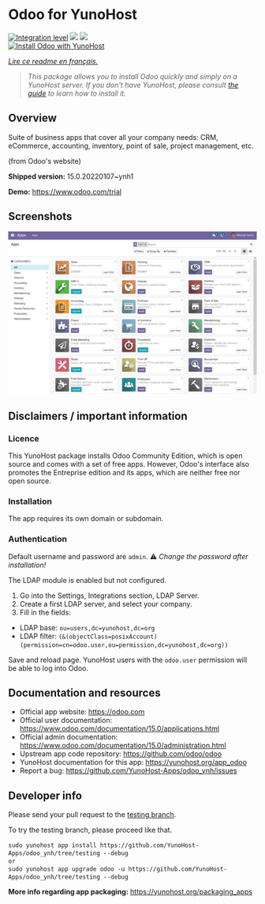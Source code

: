<!--
N.B.: This README was automatically generated by https://github.com/YunoHost/apps/tree/master/tools/README-generator
It shall NOT be edited by hand.
-->

# Odoo for YunoHost

[![Integration level](https://dash.yunohost.org/integration/odoo.svg)](https://dash.yunohost.org/appci/app/odoo) ![](https://ci-apps.yunohost.org/ci/badges/odoo.status.svg) ![](https://ci-apps.yunohost.org/ci/badges/odoo.maintain.svg)  
[![Install Odoo with YunoHost](https://install-app.yunohost.org/install-with-yunohost.svg)](https://install-app.yunohost.org/?app=odoo)

*[Lire ce readme en français.](./README_fr.md)*

> *This package allows you to install Odoo quickly and simply on a YunoHost server.
If you don't have YunoHost, please consult [the guide](https://yunohost.org/#/install) to learn how to install it.*

## Overview

Suite of business apps that cover all your company needs: CRM, eCommerce, accounting, inventory, point of sale, project management, etc.

(from Odoo's website)


**Shipped version:** 15.0.20220107~ynh1

**Demo:** https://www.odoo.com/trial

## Screenshots

![](./doc/screenshots/odoo.jpg)

## Disclaimers / important information

### Licence

This YunoHost package installs Odoo Community Edition, which is open source and comes with a set of free apps.
However, Odoo's interface also promotes the Entreprise edition and its apps, which are neither free nor open source.

### Installation

The app requires its own domain or subdomain.

### Authentication

Default username and password are `admin`. :warning: *Change the password after installation!*

The LDAP module is enabled but not configured.

1. Go into the Settings, Integrations section, LDAP Server.
2. Create a first LDAP server, and select your company.
3. Fill in the fields:
- LDAP base: `ou=users,dc=yunohost,dc=org`
- LDAP filter: `(&(objectClass=posixAccount)(permission=cn=odoo.user,ou=permission,dc=yunohost,dc=org))`

Save and reload page. YunoHost users with the `odoo.user` permission will be able to log into Odoo.

## Documentation and resources

* Official app website: https://odoo.com
* Official user documentation: https://www.odoo.com/documentation/15.0/applications.html
* Official admin documentation: https://www.odoo.com/documentation/15.0/administration.html
* Upstream app code repository: https://github.com/odoo/odoo
* YunoHost documentation for this app: https://yunohost.org/app_odoo
* Report a bug: https://github.com/YunoHost-Apps/odoo_ynh/issues

## Developer info

Please send your pull request to the [testing branch](https://github.com/YunoHost-Apps/odoo_ynh/tree/testing).

To try the testing branch, please proceed like that.
```
sudo yunohost app install https://github.com/YunoHost-Apps/odoo_ynh/tree/testing --debug
or
sudo yunohost app upgrade odoo -u https://github.com/YunoHost-Apps/odoo_ynh/tree/testing --debug
```

**More info regarding app packaging:** https://yunohost.org/packaging_apps